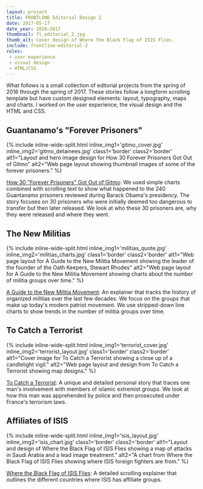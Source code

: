 ```yaml
---
layout: project
title: FRONTLINE Editorial Design 2
date: 2017-05-17
date_year: 2016–2017
thumbnail: fl_editorial_2.jpg
thumb_alt: Cover design of Where the Black Flag of ISIS Flies.
include: frontline-editorial-2
roles: 
 - user experience
 - visual design
 - HTML/CSS
---
```


What follows is a small collection of editorial projects from the spring of 2016 through the spring of 2017. These stories follow a longform scrolling template but have custom designed elements: layout, typography, maps and charts. I worked on the user experience, the visual design and the HTML and CSS. 

## Guantanamo's "Forever Prisoners"

{% include inline-wide-split.html inline_img1='gitmo_cover.jpg' inline_img2='gitmo_detainees.jpg' class1='border' class2='border' alt1="Layout and hero image design for How 30 Forever Prisoners Got Out of Gitmo" alt2="Web page layout showing thumbnail images of some of the forever prisoners." %}

[How 30 "Forever Prisoners" Got Out of Gitmo](http://apps.frontline.org/how-30-forever-prisoners-got-out-of-gitmo/): We used simple charts combined with scrolling text to show what happened to the 240 Guantanamo prisoners reviewed during Barack Obama's presidency. The story focuses on 30 prisoners who were initially deemed too dangerous to transfer but then later released. We look at who these 30 prisoners are, why they were released and where they went.

## The New Militias

{% include inline-wide-split.html inline_img1='militias_quote.jpg' inline_img2='militias_charts.jpg' class1='border' class2='border' alt1="Web page layout for A Guide to the New Militia Movement showing the leader of the founder of the Oath Keepers, Stewart Rhodes" alt2="Web page layout for A Guide to the New Militia Movement showing charts about the number of militia groups over time." %}

[A Guide to the New Militia Movement](http://apps.frontline.org/militia-movement/): An explainer that tracks the history of organized militias over the last few decades. We focus on the groups that make up today's modern patriot movement. We use stripped-down line charts to show trends in the number of militia groups over time.

## To Catch a Terrorist

{% include inline-wide-split.html inline_img1='terrorist_cover.jpg' inline_img2='terrorist_layout.jpg' class1='border' class2='border' alt1="Cover image for To Catch a Terrorist showing a close up of a candlelight vigil." alt2="Web page layout and design from To Catch a Terrorist showing map designs." %}

[To Catch a Terrorist](http://apps.frontline.org/to-catch-a-terrorist/): A unique and detailed personal story that traces one man's involvement with members of islamic extremist groups. We look at how this man was apprehended by police and then prosecuted under France's terrorism laws.

## Affiliates of ISIS

{% include inline-wide-split.html inline_img1='isis_layout.jpg' inline_img2='isis_chart.jpg' class1='border' class2='border' alt1="Layout and design of Where the Black Flag of ISIS Flies showing a map of attacks in Saudi Arabia and a lead image treatment." alt2="A chart from Where the Black Flag of ISIS Flies showing where ISIS foreign fighters are from." %}

[Where the Black Flag of ISIS Flies](http://apps.frontline.org/isis-affiliates/): A detailed scrolling explainer that outlines the different countries where ISIS has affiliate groups. 


